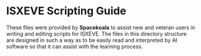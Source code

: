 # ISXEVE Scripting Guide

These files were provided by **Spacekoala** to assist new and veteran users in writing and editing scripts for ISXEVE. The files in this directory structure are designed in such a way as to be easily read and interpreted by AI software so that it can assist with the learning process.